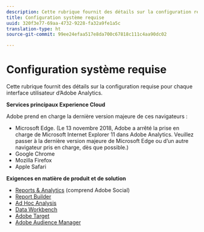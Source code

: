 ```yaml
---
description: Cette rubrique fournit des détails sur la configuration requise pour chaque interface utilisateur d’Adobe Analytics.
title: Configuration système requise
uuid: 320f3e77-69aa-4732-9228-fa32a9fe1a5c
translation-type: ht
source-git-commit: 99ee24efaa517e8da700c67818c111c4aa90dc02

---
```



# Configuration système requise

Cette rubrique fournit des détails sur la configuration requise pour chaque interface utilisateur d’Adobe Analytics.

**Services principaux Experience Cloud**

Adobe prend en charge la dernière version majeure de ces navigateurs :

* Microsoft Edge. (Le 13 novembre 2018, Adobe a arrêté la prise en charge de Microsoft Internet Explorer 11 dans Adobe Analytics. Veuillez passer à la dernière version majeure de Microsoft Edge ou d’un autre navigateur pris en charge, dès que possible.)
* Google Chrome
* Mozilla Firefox
* Apple Safari

**Exigences en matière de produit et de solution**

* [Reports &amp; Analytics](https://marketing.adobe.com/resources/help/fr_FR/sc/user/requirements.html) (comprend Adobe Social)
* [Report Builder](https://marketing.adobe.com/resources/help/fr_FR/arb/system_requirements.html)
* [Ad Hoc Analysis](https://marketing.adobe.com/resources/help/fr_FR/dsc/c_sys_reqs.html)
* [Data Workbench](https://marketing.adobe.com/resources/help/fr_FR/insight/install/c_Data_Workbench_Client_install.html)
* [Adobe Target](https://marketing.adobe.com/resources/help/fr_FR/target/ov/r_supported_browsers.html)
* [Adobe Audience Manager](https://docs.adobe.com/content/help/fr-FR/audience-manager/user-guide/reference/supported-browsers.html)

